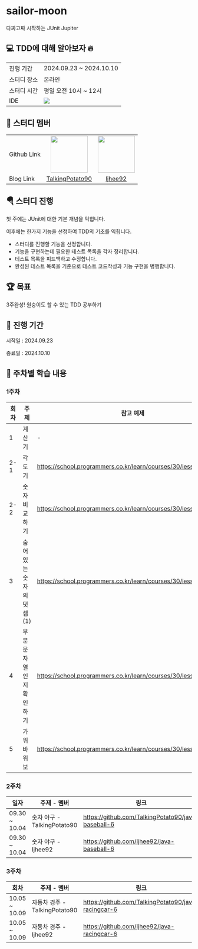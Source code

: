 # sailor-moon
다짜고짜 시작하는 JUnit Jupiter

## 💻 TDD에 대해 알아보자 🔥
<table>
  <tr>
    <td>진행 기간</td>
    <td>2024.09.23 ~ 2024.10.10  </td>
  </tr>
  <tr>
    <td>스터디 장소</td>
    <td>온라인</td>
  </tr>
  <tr>
    <td>스터디 시간</td>
    <td>평일 오전 10시 ~ 12시</td>
  </tr>
  <tr>
    <td>IDE</td>
      <td><img src="https://img.shields.io/badge/IntelliJ IDEA-000000?style=flat&logo=IntelliJ IDEA&logoColor=white"/></td>
  </tr>
</table>

## 👤 스터디 멤버
  <table>
    <tr>
      <td>Github Link</td>
      <td align="center"><a href="https://github.com/TalkingPotato90"><img src="https://avatars.githubusercontent.com/u/138276030?v=4" width="100"></a></td>
      <td align="center"><a href="https://github.com/ljhee92"><img src="https://avatars.githubusercontent.com/u/77716414?v=4" width="100"></a></td>
    </tr>
    <tr>
      <td>Blog Link</td>
      <td align="center"><a href="https://talkingpotato90.github.io/">TalkingPotato90</a></td>
      <td align="center"><a href="https://ju-heee.tistory.com/">ljhee92</a></td>
    </tr>
  </table>

## 🪂 스터디 진행

첫 주에는 JUnit에 대한 기본 개념을 익힙니다.

이후에는 한가지 기능을 선정하여 TDD의 기초를 익힙니다.
- 스터디를 진행할 기능을 선정합니다.
- 기능을 구현하는데 필요한 테스트 목록을 각자 정리합니다.
- 테스트 목록을 피드백하고 수정합니다.
- 완성된 테스트 목록을 기준으로 테스트 코드작성과 기능 구현을 병행합니다.

## 🏆 목표
3주완성! 원숭이도 할 수 있는 TDD 공부하기

## 🎠 진행 기간
시작일 : 2024.09.23

종료일 : 2024.10.10

## 🌈 주차별 학습 내용
### 1주차
|회차|주제|참고 예제|
|---|---|---|
|1|계산기|-|
|2-1|각도기|https://school.programmers.co.kr/learn/courses/30/lessons/120829|
|2-2|숫자 비교하기|https://school.programmers.co.kr/learn/courses/30/lessons/120807|
|3|숨어있는 숫자의 덧셈(1)|https://school.programmers.co.kr/learn/courses/30/lessons/120851|
|4|부분 문자열인지 확인하기|https://school.programmers.co.kr/learn/courses/30/lessons/181843|
|5|가위바위보|https://school.programmers.co.kr/learn/courses/30/lessons/120839|

### 2주차
|일자|주제 - 멤버|링크|
|---|---|---|
|09.30 ~ 10.04|숫자 야구 - TalkingPotato90|https://github.com/TalkingPotato90/java-baseball-6|
|09.30 ~ 10.04|숫자 야구 - ljhee92|https://github.com/ljhee92/java-baseball-6|

### 3주차
|회차|주제 - 멤버|링크|
|---|---|---|
|10.05 ~ 10.09|자동차 경주 - TalkingPotato90|https://github.com/TalkingPotato90/java-racingcar-6|
|10.05 ~ 10.09|자동차 경주 - ljhee92|https://github.com/ljhee92/java-racingcar-6|
